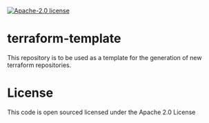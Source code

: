 [![Apache-2.0 license](http://img.shields.io/badge/license-Apache-brightgreen.svg)](http://www.apache.org/licenses/LICENSE-2.0.html)

terraform-template
==================

This repository is to be used as a template for the generation of new terraform repositories. 

License
=======
This code is open sourced licensed under the Apache 2.0 License
